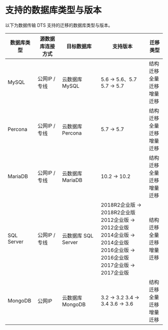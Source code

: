 # 支持的数据库类型与版本

以下为数据传输 DTS 支持的迁移的数据库类型与版本。

| 数据库类型 | 源数据库连接方式 | 目标数据库          | 支持版本                                                     | 迁移类型                             |
| ---------- | ---------------- | ------------------- | ------------------------------------------------------------ | ------------------------------------ |
| MySQL      | 公网IP / 专线    | 云数据库 MySQL      | 5.6 → 5.6、5.7<br />5.7 → 5.7                                | 结构迁移<br />全量迁移<br />增量迁移 |
| Percona    | 公网IP / 专线    | 云数据库 Percona    | 5.7 → 5.7                                                    | 结构迁移<br />全量迁移<br />增量迁移 |
| MariaDB    | 公网IP / 专线    | 云数据库 MariaDB    | 10.2 → 10.2                                                  | 结构迁移<br />全量迁移<br />增量迁移 |
| SQL Server | 公网IP / 专线    | 云数据库 SQL Server | 2018R2企业版 → 2018R2企业版<br />2012企业版 → 2012企业版 <br />2014企业版 → 2014企业版 <br />2016企业版 → 2016企业版  <br />2017企业版 → 2017企业版 | 结构迁移<br />全量迁移<br />增量迁移 |
| MongoDB    | 公网IP           | 云数据库 MongoDB    | 3.2 → 3.2      3.4 → 3.4      3.6 → 3.6                      | 结构迁移<br />全量迁移<br />增量迁移 |